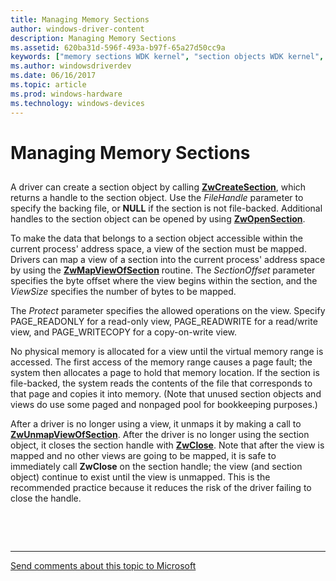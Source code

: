 ```yaml
---
title: Managing Memory Sections
author: windows-driver-content
description: Managing Memory Sections
ms.assetid: 620ba31d-596f-493a-b97f-65a27d50cc9a
keywords: ["memory sections WDK kernel", "section objects WDK kernel", "views WDK memory section", "mapping section views"]
ms.author: windowsdriverdev
ms.date: 06/16/2017
ms.topic: article
ms.prod: windows-hardware
ms.technology: windows-devices
---
```


# Managing Memory Sections


## <a href="" id="ddk-managing-memory-sections-kg"></a>


A driver can create a section object by calling [**ZwCreateSection**](https://msdn.microsoft.com/library/windows/hardware/ff566428), which returns a handle to the section object. Use the *FileHandle* parameter to specify the backing file, or **NULL** if the section is not file-backed. Additional handles to the section object can be opened by using [**ZwOpenSection**](https://msdn.microsoft.com/library/windows/hardware/ff567029).

To make the data that belongs to a section object accessible within the current process' address space, a view of the section must be mapped. Drivers can map a view of a section into the current process' address space by using the [**ZwMapViewOfSection**](https://msdn.microsoft.com/library/windows/hardware/ff566481) routine. The *SectionOffset* parameter specifies the byte offset where the view begins within the section, and the *ViewSize* specifies the number of bytes to be mapped.

The *Protect* parameter specifies the allowed operations on the view. Specify PAGE\_READONLY for a read-only view, PAGE\_READWRITE for a read/write view, and PAGE\_WRITECOPY for a copy-on-write view.

No physical memory is allocated for a view until the virtual memory range is accessed. The first access of the memory range causes a page fault; the system then allocates a page to hold that memory location. If the section is file-backed, the system reads the contents of the file that corresponds to that page and copies it into memory. (Note that unused section objects and views do use some paged and nonpaged pool for bookkeeping purposes.)

After a driver is no longer using a view, it unmaps it by making a call to [**ZwUnmapViewOfSection**](https://msdn.microsoft.com/library/windows/hardware/ff567119). After the driver is no longer using the section object, it closes the section handle with [**ZwClose**](https://msdn.microsoft.com/library/windows/hardware/ff566417). Note that after the view is mapped and no other views are going to be mapped, it is safe to immediately call **ZwClose** on the section handle; the view (and section object) continue to exist until the view is unmapped. This is the recommended practice because it reduces the risk of the driver failing to close the handle.

 

 


--------------------
[Send comments about this topic to Microsoft](mailto:wsddocfb@microsoft.com?subject=Documentation%20feedback%20%5Bkernel\kernel%5D:%20Managing%20Memory%20Sections%20%20RELEASE:%20%286/14/2017%29&body=%0A%0APRIVACY%20STATEMENT%0A%0AWe%20use%20your%20feedback%20to%20improve%20the%20documentation.%20We%20don't%20use%20your%20email%20address%20for%20any%20other%20purpose,%20and%20we'll%20remove%20your%20email%20address%20from%20our%20system%20after%20the%20issue%20that%20you're%20reporting%20is%20fixed.%20While%20we're%20working%20to%20fix%20this%20issue,%20we%20might%20send%20you%20an%20email%20message%20to%20ask%20for%20more%20info.%20Later,%20we%20might%20also%20send%20you%20an%20email%20message%20to%20let%20you%20know%20that%20we've%20addressed%20your%20feedback.%0A%0AFor%20more%20info%20about%20Microsoft's%20privacy%20policy,%20see%20http://privacy.microsoft.com/default.aspx. "Send comments about this topic to Microsoft")


